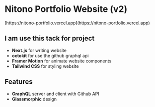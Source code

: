 # Nitono Portfolio Website (v2)

[https://nitono-portfolio.vercel.app](https://nitono-portfolio.vercel.app)

## I am use this tack for project

- **Next.js** for writing website
- **octokit** for use the github graphql api
- **Framer Motion** for animate website components
- **Tailwind CSS** for styling website

## Features

- **GraphQL** server and client with Github API
- **Glassmorphic** design
